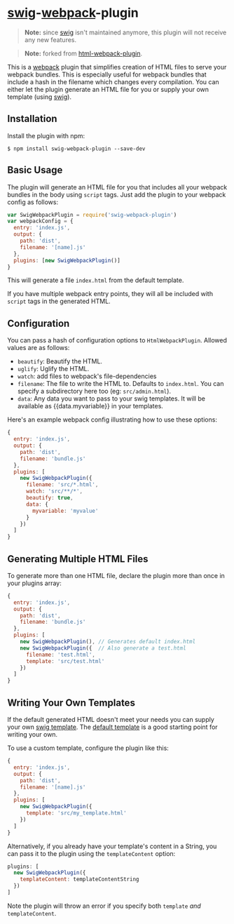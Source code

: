 # [swig](https://github.com/paularmstrong/swig)-[webpack](https://github.com/webpack/webpack)-plugin


> **Note:** since [swig](https://github.com/paularmstrong/swig) isn't maintained anymore, this plugin will not receive any new features.

> **Note:** forked from [html-webpack-plugin](https://github.com/ampedandwired/html-webpack-plugin).

This is a [webpack](http://webpack.github.io/) plugin that simplifies creation of HTML files to serve your
webpack bundles. This is especially useful for webpack bundles that include
a hash in the filename which changes every compilation. You can either let the plugin generate an HTML file for you or supply
your own template (using [swig](https://github.com/paularmstrong/swig)).

## Installation

Install the plugin with npm:
```shell
$ npm install swig-webpack-plugin --save-dev
```


## Basic Usage

The plugin will generate an HTML file for you that includes all your webpack
bundles in the body using `script` tags. Just add the plugin to your webpack
config as follows:

```javascript
var SwigWebpackPlugin = require('swig-webpack-plugin')
var webpackConfig = {
  entry: 'index.js',
  output: {
    path: 'dist',
    filename: '[name].js'
  },
  plugins: [new SwigWebpackPlugin()]
}
```

This will generate a file `index.html` from the default template.

If you have multiple webpack entry points, they will all be included with `script`
tags in the generated HTML.


## Configuration

You can pass a hash of configuration options to `HtmlWebpackPlugin`.
Allowed values are as follows:

- `beautify`: Beautify the HTML.
- `uglify`: Uglify the HTML.
- `watch`: add files to webpack's file-dependencies
- `filename`: The file to write the HTML to. Defaults to `index.html`.
   You can specify a subdirectory here too (eg: `src/admin.html`).
- `data`: Any data you want to pass to your swig templates. It will be available as {{data.myvariable}} in your templates.

Here's an example webpack config illustrating how to use these options:
```javascript
{
  entry: 'index.js',
  output: {
    path: 'dist',
    filename: 'bundle.js'
  },
  plugins: [
    new SwigWebpackPlugin({
      filename: 'src/*.html',
      watch: 'src/**/*',
      beautify: true,
      data: {
      	myvariable: 'myvalue'
      }
    })
  ]
}
```

## Generating Multiple HTML Files

To generate more than one HTML file, declare the plugin more than
once in your plugins array:
```javascript
{
  entry: 'index.js',
  output: {
    path: 'dist',
    filename: 'bundle.js'
  },
  plugins: [
    new SwigWebpackPlugin(), // Generates default index.html
    new SwigWebpackPlugin({  // Also generate a test.html
      filename: 'test.html',
      template: 'src/test.html'
    })
  ]
}
```

## Writing Your Own Templates

If the default generated HTML doesn't meet your needs you can supply
your own [swig template](https://github.com/paularmstrong/swig).
The [default template](https://github.com/jaylinski/swig-webpack-plugin/blob/master/template/index.html)
is a good starting point for writing your own.

To use a custom template, configure the plugin like this:
```javascript
{
  entry: 'index.js',
  output: {
    path: 'dist',
    filename: '[name].js'
  },
  plugins: [
    new SwigWebpackPlugin({
      template: 'src/my_template.html'
    })
  ]
}
```

Alternatively, if you already have your template's content in a String, you
can pass it to the plugin using the `templateContent` option:
```javascript
plugins: [
  new SwigWebpackPlugin({
    templateContent: templateContentString
  })
]
```

Note the plugin will throw an error if you specify both `template` _and_ `templateContent`.

